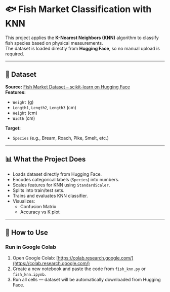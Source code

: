 # 🐟 Fish Market Classification with KNN

This project applies the **K-Nearest Neighbors (KNN)** algorithm to classify fish species based on physical measurements.  
The dataset is loaded directly from **Hugging Face**, so no manual upload is required.

---

## 📂 Dataset

**Source:** [Fish Market Dataset – scikit-learn on Hugging Face](https://huggingface.co/datasets/scikit-learn/Fish)  
**Features:**
- `Weight` (g)
- `Length1`, `Length2`, `Length3` (cm)
- `Height` (cm)
- `Width` (cm)

**Target:**
- `Species` (e.g., Bream, Roach, Pike, Smelt, etc.)

---

## 📊 What the Project Does
- Loads dataset directly from Hugging Face.
- Encodes categorical labels (`Species`) into numbers.
- Scales features for KNN using `StandardScaler`.
- Splits into train/test sets.
- Trains and evaluates KNN classifier.
- Visualizes:
  - Confusion Matrix
  - Accuracy vs K plot

---

## 🚀 How to Use

### **Run in Google Colab**
1. Open Google Colab: [https://colab.research.google.com/](https://colab.research.google.com/)
2. Create a new notebook and paste the code from `fish_knn.py` or `fish_knn.ipynb`.
3. Run all cells — dataset will be automatically downloaded from Hugging Face.
